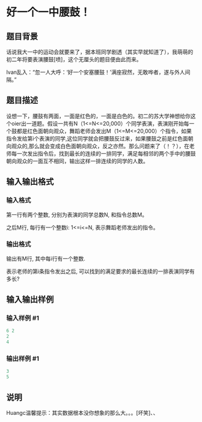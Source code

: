 # 好一个一中腰鼓！

## 题目背景

话说我大一中的运动会就要来了，据本班同学剧透（其实早就知道了），我萌萌的初二年将要表演腰鼓[喷]，这个无厘头的题目便由此而来。

Ivan乱入：“忽一人大呼：‘好一个安塞腰鼓！’满座寂然，无敢哗者，遂与外人间隔。”

## 题目描述

设想一下，腰鼓有两面，一面是红色的，一面是白色的。初二的苏大学神想给你这个oier出一道题。假设一共有N（1<=N<=20,000）个同学表演，表演刚开始每一个鼓都是红色面朝向观众，舞蹈老师会发出M（1<=M<=20,000）个指令，如果指令发给第i个表演的同学,这位同学就会把腰鼓反过来，如果腰鼓之前是红色面朝向观众的,那么就会变成白色面朝向观众，反之亦然。那么问题来了（！？），在老师每一次发出指令后，找到最长的连续的一排同学，满足每相邻的两个手中的腰鼓朝向观众的一面互不相同，输出这样一排连续的同学的人数。

## 输入输出格式

### 输入格式

第一行有两个整数, 分别为表演的同学总数N, 和指令总数M。

之后M行, 每行有一个整数i: 1<=i<=N, 表示舞蹈老师发出的指令。

### 输出格式

输出有M行, 其中每i行有一个整数.

表示老师的第i条指令发出之后, 可以找到的满足要求的最长连续的一排表演同学有多长?

## 输入输出样例

### 输入样例 #1

```cpp
6 2
2
4
```


### 输出样例 #1

```cpp
3
5
```


## 说明

Huangc温馨提示：其实数据根本没你想象的那么大。。。[坏笑]、、

